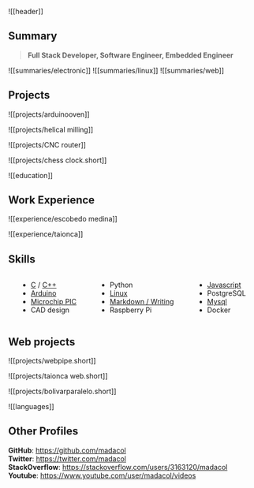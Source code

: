 ![[header]]

## Summary

> **Full Stack Developer, Software Engineer, Embedded Engineer**

![[summaries/electronic]]
![[summaries/linux]]
![[summaries/web]]

## Projects

![[projects/arduinooven]]

![[projects/helical milling]]

![[projects/CNC router]]

![[projects/chess clock.short]]

![[education]]

## Work Experience

![[experience/escobedo medina]]

![[experience/taionca]]

## Skills

<div class="columnList" style="display: flex; justify-content: space-around">
<div style="display: flex; flex-direction: column">

- [C](https://github.com/madacol/helical-milling/blob/master/main%20-%20Fresado%20helicoidal.c) / [C++](https://github.com/madacol/ArduinoOven/blob/master/ArduinoOven.ino)
- [Arduino](https://github.com/madacol/ArduinoOven)
- [Microchip PIC](https://github.com/madacol/helical-milling)
- CAD design

</div>
<div style="display: flex; flex-direction: column">

- Python
- [Linux](https://stackoverflow.com/search?q=user:3163120+[linux])
- [Markdown / Writing](https://github.com/madacol/knowledge)
- Raspberry Pi

</div>
<div style="display: flex; flex-direction: column">

- [Javascript](https://stackoverflow.com/search?q=user:3163120+[javascript])
- PostgreSQL
- [Mysql](https://stackoverflow.com/search?q=user:3163120+[mysql])
- Docker

</div>
</div>

## Web projects

![[projects/webpipe.short]]

![[projects/taionca web.short]]

![[projects/bolivarparalelo.short]]

![[languages]]

## Other Profiles

**GitHub**: <https://github.com/madacol>\
**Twitter**: <https://twitter.com/madacol>\
**StackOverflow**: <https://stackoverflow.com/users/3163120/madacol>\
**Youtube**: <https://www.youtube.com/user/madacol/videos>

